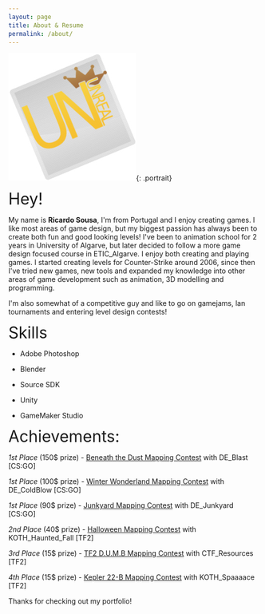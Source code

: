 ```yaml
---
layout: page
title: About & Resume
permalink: /about/
---
```


[![A picture of me](/images/avatar2.jpg)](/images/avatar2.jpg){: .portrait}

<font size="6">Hey!</font> <p>My name is <b>Ricardo Sousa</b>, I'm from Portugal and I enjoy creating games. I like most areas of game design, but my biggest passion has always been to create both fun and good looking levels! I've been to animation school for 2 years in University of Algarve, but later decided to follow a more game design focused course in ETIC_Algarve. I enjoy both creating and playing games. I started creating levels for Counter-Strike around 2006, since then I've tried new games, new tools and expanded my knowledge into other areas of game development such as animation, 3D modelling and programming.
  
I'm also somewhat of a competitive guy and like to go on gamejams, lan tournaments and entering level design contests!
  
 
<font size="6">Skills</font>


- Adobe Photoshop


- Blender


- Source SDK


- Unity


- GameMaker Studio



<font size="6">Achievements:</font>


_1st Place_ (150$ prize) - <a href="http://gamebanana.com/contests/winners/69">Beneath the Dust Mapping Contest</a> with DE_Blast [CS:GO]


_1st Place_ (100$ prize) - <a href="http://gamebanana.com/contests/winners/31">Winter Wonderland Mapping Contest</a> with DE_ColdBlow [CS:GO]


_1st Place_ (90$ prize) - <a href="http://gamebanana.com/contests/winners/23">Junkyard Mapping Contest</a> with DE_Junkyard [CS:GO]


_2nd Place_ (40$ prize) - <a href="http://gamebanana.com/contests/winners/8">Halloween Mapping Contest</a> with KOTH_Haunted_Fall [TF2]


_3rd Place_ (15$ prize) - <a href="http://gamebanana.com/contests/winners/4">TF2 D.U.M.B Mapping Contest</a> with CTF_Resources [TF2]


_4th Place_ (15$ prize) - <a href="http://gamebanana.com/contests/winners/16">Kepler 22-B Mapping Contest</a> with KOTH_Spaaaace [TF2]



Thanks for checking out my portfolio!
